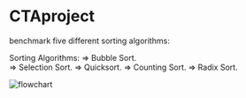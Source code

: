 # CTAproject
benchmark five different sorting algorithms:

Sorting Algorithms:
  => Bubble Sort.	
  => Selection Sort.
  => Quicksort.
  => Counting Sort.	
  => Radix Sort.	

![flowchart](https://user-images.githubusercontent.com/21969268/193787414-7ff168f5-fb1d-4b88-9acc-5dd258047e18.jpg)

